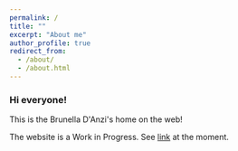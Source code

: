 ```yaml
---
permalink: /
title: ""
excerpt: "About me"
author_profile: true
redirect_from: 
  - /about/
  - /about.html
---
```

###          Hi everyone!
This is the Brunella D'Anzi's home on the web!

The website is a Work in Progress. 
See [link](https://bruni124.webnode.it) at the moment. 




